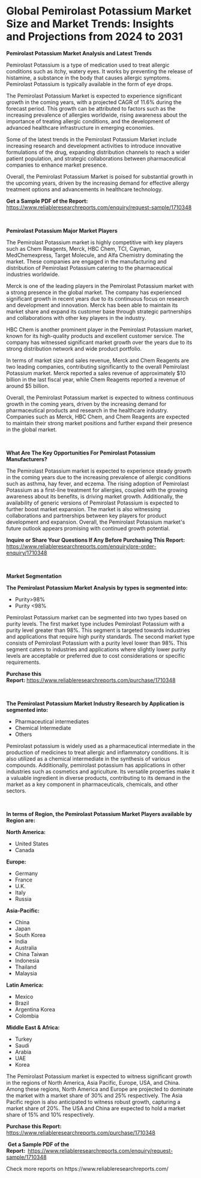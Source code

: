 <p><h1>Global Pemirolast Potassium Market Size and Market Trends: Insights and Projections from 2024 to 2031</h1></p><p><strong>Pemirolast Potassium Market Analysis and Latest Trends</strong></p>
<p><p>Pemirolast Potassium is a type of medication used to treat allergic conditions such as itchy, watery eyes. It works by preventing the release of histamine, a substance in the body that causes allergic symptoms. Pemirolast Potassium is typically available in the form of eye drops.</p><p>The Pemirolast Potassium Market is expected to experience significant growth in the coming years, with a projected CAGR of 11.6% during the forecast period. This growth can be attributed to factors such as the increasing prevalence of allergies worldwide, rising awareness about the importance of treating allergic conditions, and the development of advanced healthcare infrastructure in emerging economies.</p><p>Some of the latest trends in the Pemirolast Potassium Market include increasing research and development activities to introduce innovative formulations of the drug, expanding distribution channels to reach a wider patient population, and strategic collaborations between pharmaceutical companies to enhance market presence.</p><p>Overall, the Pemirolast Potassium Market is poised for substantial growth in the upcoming years, driven by the increasing demand for effective allergy treatment options and advancements in healthcare technology.</p></p>
<p><strong>Get a Sample PDF of the Report:&nbsp;</strong> <a href="https://www.reliableresearchreports.com/enquiry/request-sample/1710348">https://www.reliableresearchreports.com/enquiry/request-sample/1710348</a></p>
<p>&nbsp;</p>
<p><strong>Pemirolast Potassium Major Market Players</strong></p>
<p><p>The Pemirolast Potassium market is highly competitive with key players such as Chem Reagents, Merck, HBC Chem, TCI, Cayman, MedChemexpress, Target Molecule, and Alfa Chemistry dominating the market. These companies are engaged in the manufacturing and distribution of Pemirolast Potassium catering to the pharmaceutical industries worldwide.</p><p>Merck is one of the leading players in the Pemirolast Potassium market with a strong presence in the global market. The company has experienced significant growth in recent years due to its continuous focus on research and development and innovation. Merck has been able to maintain its market share and expand its customer base through strategic partnerships and collaborations with other key players in the industry.</p><p>HBC Chem is another prominent player in the Pemirolast Potassium market, known for its high-quality products and excellent customer service. The company has witnessed significant market growth over the years due to its strong distribution network and wide product portfolio.</p><p>In terms of market size and sales revenue, Merck and Chem Reagents are two leading companies, contributing significantly to the overall Pemirolast Potassium market. Merck reported a sales revenue of approximately $10 billion in the last fiscal year, while Chem Reagents reported a revenue of around $5 billion.</p><p>Overall, the Pemirolast Potassium market is expected to witness continuous growth in the coming years, driven by the increasing demand for pharmaceutical products and research in the healthcare industry. Companies such as Merck, HBC Chem, and Chem Reagents are expected to maintain their strong market positions and further expand their presence in the global market.</p></p>
<p>&nbsp;</p>
<p><strong>What Are The Key Opportunities For Pemirolast Potassium Manufacturers?</strong></p>
<p><p>The Pemirolast Potassium market is expected to experience steady growth in the coming years due to the increasing prevalence of allergic conditions such as asthma, hay fever, and eczema. The rising adoption of Pemirolast Potassium as a first-line treatment for allergies, coupled with the growing awareness about its benefits, is driving market growth. Additionally, the availability of generic versions of Pemirolast Potassium is expected to further boost market expansion. The market is also witnessing collaborations and partnerships between key players for product development and expansion. Overall, the Pemirolast Potassium market's future outlook appears promising with continued growth potential.</p></p>
<p><strong>Inquire or Share Your Questions If Any Before Purchasing This Report:</strong> <a href="https://www.reliableresearchreports.com/enquiry/pre-order-enquiry/1710348">https://www.reliableresearchreports.com/enquiry/pre-order-enquiry/1710348</a></p>
<p>&nbsp;</p>
<p><strong>Market Segmentation</strong></p>
<p><strong>The Pemirolast Potassium Market Analysis by types is segmented into:</strong></p>
<p><ul><li>Purity>98%</li><li>Purity <98%</li></ul></p>
<p><p>Pemirolast Potassium market can be segmented into two types based on purity levels. The first market type includes Pemirolast Potassium with a purity level greater than 98%. This segment is targeted towards industries and applications that require high purity standards. The second market type consists of Pemirolast Potassium with a purity level lower than 98%. This segment caters to industries and applications where slightly lower purity levels are acceptable or preferred due to cost considerations or specific requirements.</p></p>
<p><strong>Purchase this Report:&nbsp;</strong><a href="https://www.reliableresearchreports.com/purchase/1710348">https://www.reliableresearchreports.com/purchase/1710348</a></p>
<p>&nbsp;</p>
<p><strong>The Pemirolast Potassium Market Industry Research by Application is segmented into:</strong></p>
<p><ul><li>Pharmaceutical intermediates</li><li>Chemical Intermediate</li><li>Others</li></ul></p>
<p><p>Pemirolast potassium is widely used as a pharmaceutical intermediate in the production of medicines to treat allergic and inflammatory conditions. It is also utilized as a chemical intermediate in the synthesis of various compounds. Additionally, pemirolast potassium has applications in other industries such as cosmetics and agriculture. Its versatile properties make it a valuable ingredient in diverse products, contributing to its demand in the market as a key component in pharmaceuticals, chemicals, and other sectors.</p></p>
<p>&nbsp;</p>
<p><strong>In terms of Region, the Pemirolast Potassium Market Players available by Region are:</strong></p>
<p>
    <p> <strong> North America: </strong>
        <ul>
            <li>United States</li>
            <li>Canada</li>
        </ul>
        </p> 
    <p> <strong> Europe: </strong>
        <ul>
            <li>Germany</li>
            <li>France</li>
            <li>U.K.</li>
            <li>Italy</li>
            <li>Russia</li>
        </ul>
        </p> 
    <p> <strong> Asia-Pacific: </strong>
        <ul>
            <li>China</li>
            <li>Japan</li>
            <li>South Korea</li>
            <li>India</li>
            <li>Australia</li>
            <li>China Taiwan</li>
            <li>Indonesia</li>
            <li>Thailand</li>
            <li>Malaysia</li>
        </ul>
        </p> 
    <p> <strong> Latin America: </strong>
        <ul>
            <li>Mexico</li>
            <li>Brazil</li>
            <li>Argentina Korea</li>
            <li>Colombia</li>
        </ul>
        </p> 
    <p> <strong> Middle East & Africa: </strong>
        <ul>
            <li>Turkey</li>
            <li>Saudi</li>
            <li>Arabia</li>
            <li>UAE</li>
            <li>Korea</li>
        </ul>
    </p>
    </p>
<p><p>The Pemirolast Potassium market is expected to witness significant growth in the regions of North America, Asia Pacific, Europe, USA, and China. Among these regions, North America and Europe are projected to dominate the market with a market share of 30% and 25% respectively. The Asia Pacific region is also anticipated to witness robust growth, capturing a market share of 20%. The USA and China are expected to hold a market share of 15% and 10% respectively.</p></p>
<p><strong>Purchase this Report: </strong><a href="https://www.reliableresearchreports.com/purchase/1710348">https://www.reliableresearchreports.com/purchase/1710348</a></p>
<p>&nbsp;<strong>Get a Sample PDF of the Report:&nbsp;&nbsp;</strong><a href="https://www.reliableresearchreports.com/enquiry/request-sample/1710348">https://www.reliableresearchreports.com/enquiry/request-sample/1710348</a></p>
<p><strong></strong></p>
<p>Check more reports on https://www.reliableresearchreports.com/</p>